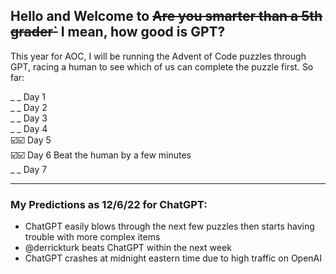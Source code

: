 ## Hello and Welcome to ~~Are you smarter than a 5th grader`~~ I mean, how good is GPT?


This year for AOC, I will be running the Advent of Code puzzles through GPT, racing
a human to see which of us can complete the puzzle first. So far:

_ _   Day 1  
_ _   Day 2  
_ _   Day 3  
_ _   Day 4  
☑️☑️ Day 5  
☑️☑️ Day 6 Beat the human by a few minutes  
_ _   Day 7  

---

### My Predictions as 12/6/22 for ChatGPT:

- ChatGPT easily blows through the next few puzzles then starts having trouble with
  more complex items
- @derrickturk beats ChatGPT within the next week
- ChatGPT crashes at midnight eastern time due to high traffic on OpenAI</p>
